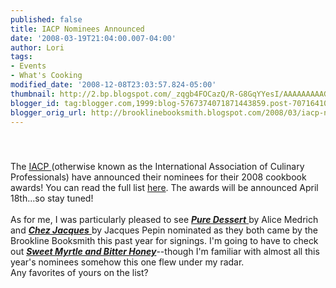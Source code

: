 ```yaml
---
published: false
title: IACP Nominees Announced
date: '2008-03-19T21:04:00.007-04:00'
author: Lori
tags:
- Events
- What's Cooking
modified_date: '2008-12-08T23:03:57.824-05:00'
thumbnail: http://2.bp.blogspot.com/_zqgb4FOCazQ/R-G8GqYYesI/AAAAAAAAAGA/3u8pmsej88c/s72-c/dessert.jpg
blogger_id: tag:blogger.com,1999:blog-5767374071871443859.post-7071641079573065265
blogger_orig_url: http://brooklinebooksmith.blogspot.com/2008/03/iacp-nominees-announced.html
---
```


<a href="http://2.bp.blogspot.com/_zqgb4FOCazQ/R-G8GqYYesI/AAAAAAAAAGA/3u8pmsej88c/s1600-h/dessert.jpg"><img id="BLOGGER_PHOTO_ID_5179627869094574786" style="DISPLAY: block; MARGIN: 0px auto 10px; CURSOR: hand; TEXT-ALIGN: center" alt="" src="http://2.bp.blogspot.com/_zqgb4FOCazQ/R-G8GqYYesI/AAAAAAAAAGA/3u8pmsej88c/s200/dessert.jpg" border="0" /></a><br /><div>The <a href="http://www.iacp.com/">IACP </a>(otherwise known as the International Association of Culinary Professionals) have announced their nominees for their 2008 cookbook awards! You can read the full list <a href="http://www.iacp.com/displaycommon.cfm?an=1&amp;subarticlenbr=500">here</a>. The awards will be announced April 18th...so stay tuned!</div><br /><div></div><div>As for me, I was particularly pleased to see <a href="http://brookline.booksense.com/NASApp/store/Product?s=showproduct&amp;isbn=9781579652111"><strong><em>Pure Dessert</em></strong> </a>by Alice Medrich and <a href="http://brookline.booksense.com/NASApp/store/Product?s=showproduct&amp;isbn=9781584795711"><strong><em>Chez Jacques</em></strong> </a>by Jacques Pepin nominated as they both came by the Brookline Booksmith this past year for signings. I'm going to have to check out <strong><em><a href="http://brookline.booksense.com/NASApp/store/Search?s=results&amp;initiate=yes&amp;fromauthor=yes&amp;author=6681794">Sweet Myrtle and Bitter Honey</a></em></strong>--though I'm familiar with almost all this year's nominees somehow this one flew under my radar. </div><div> </div><div>Any favorites of yours on the list?</div><br /><div></div>
